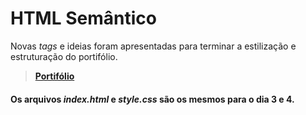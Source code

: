 # HTML Semântico
Novas _tags_ e ideias foram apresentadas para terminar a estilização e estruturação do portifólio.
>__[Portifólio](https://naaharo.github.io/)__
#### Os arquivos _index.html_ e _style.css_ são os mesmos para o dia 3 e 4.
